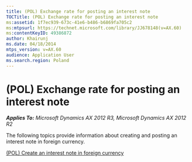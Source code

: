 ```yaml
---
title: (POL) Exchange rate for posting an interest note
TOCTitle: (POL) Exchange rate for posting an interest note
ms:assetid: 1f7ec939-673c-41e6-b486-b6869fa705c2
ms:mtpsurl: https://technet.microsoft.com/library/JJ678148(v=AX.60)
ms:contentKeyID: 49386872
author: Khairunj
ms.date: 04/18/2014
mtps_version: v=AX.60
audience: Application User
ms.search.region: Poland
---
```


# (POL) Exchange rate for posting an interest note 


_**Applies To:** Microsoft Dynamics AX 2012 R3, Microsoft Dynamics AX 2012 R2_

The following topics provide information about creating and posting an interest note in foreign currency.

[(POL) Create an interest note in foreign currency](pol-create-an-interest-note-in-foreign-currency.md)

  


